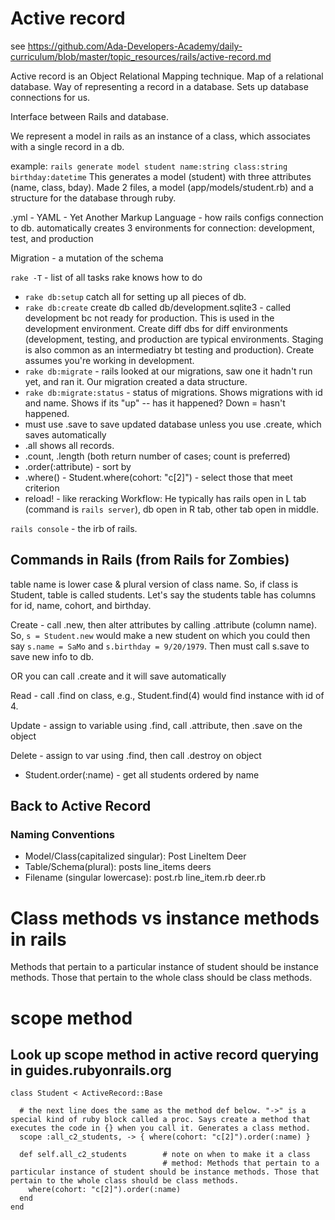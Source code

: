 # Active record
see https://github.com/Ada-Developers-Academy/daily-curriculum/blob/master/topic_resources/rails/active-record.md

Active record is an Object Relational Mapping technique. Map of a relational database. Way of representing a record in a database. Sets up database connections for us.

Interface between Rails and database.

We represent a model in rails as an instance of a class, which associates with a single record in a db.

example:
`rails generate model student name:string class:string birthday:datetime`
This generates a model (student) with three attributes (name, class, bday). Made 2 files, a model (app/models/student.rb) and a structure for the database through ruby.

.yml - YAML - Yet Another Markup Language - how rails configs connection to db.
  automatically creates 3 environments for connection: development, test, and production

Migration - a mutation of the schema

`rake -T` - list of all tasks rake knows how to do
  - `rake db:setup` catch all for setting up all pieces of db.
  - `rake db:create` create db called db/development.sqlite3 - called development bc not ready for production. This is used in the development environment. Create diff dbs for diff environments (development, testing, and production are typical environments. Staging is also common as an intermediatry bt testing and production). Create assumes you're working in development.
  - `rake db:migrate` - rails looked at our migrations, saw one it hadn't run yet, and ran it. Our migration created a data structure.
  - `rake db:migrate:status` - status of migrations. Shows migrations with id and name. Shows if its "up" -- has it happened? Down = hasn't happened.
  - must use .save to save updated database unless you use .create, which saves automatically
  - .all shows all records.
  - .count, .length (both return number of cases; count is preferred)
  - .order(:attribute) - sort by
  - .where() - Student.where(cohort: "c[2]") - select those that meet criterion
  - reload! - like reracking
Workflow: He typically has rails open in L tab (command is `rails server`), db open in R tab, other tab open in middle.

`rails console` - the irb of rails.

## Commands in Rails (from Rails for Zombies)
table name is lower case & plural version of class name. So, if class is Student, table is called students. Let's say the students table has columns for id, name, cohort, and birthday.

Create - call .new, then alter attributes by calling .attribute (column name). So, `s = Student.new` would make a new student on which you could then say `s.name = SaMo` and `s.birthday = 9/20/1979`.
  Then must call s.save to save new info to db.

  OR you can call .create and it will save automatically

Read - call .find on class, e.g., Student.find(4) would find instance with id of 4.

Update - assign to variable using .find, call .attribute, then .save on the object

Delete - assign to var using .find, then call .destroy on object

- Student.order(:name) - get all students ordered by name

## Back to Active Record
### Naming Conventions
- Model/Class(capitalized singular):  Post    LineItem      Deer
- Table/Schema(plural):               posts   line_items    deers
- Filename (singular lowercase):      post.rb line_item.rb  deer.rb

# Class methods vs instance methods in rails
Methods that pertain to a particular instance of student should be instance methods. Those that pertain to the whole class should be class methods.

# scope method
## Look up scope method in active record querying in guides.rubyonrails.org
```
class Student < ActiveRecord::Base

  # the next line does the same as the method def below. "->" is a special kind of ruby block called a proc. Says create a method that executes the code in {} when you call it. Generates a class method. 
  scope :all_c2_students, -> { where(cohort: "c[2]").order(:name) }

  def self.all_c2_students        # note on when to make it a class
                                  # method: Methods that pertain to a particular instance of student should be instance methods. Those that pertain to the whole class should be class methods.
    where(cohort: "c[2]").order(:name)
  end  
end

```
